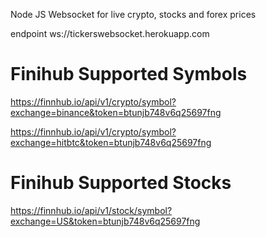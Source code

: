 Node JS Websocket for live crypto, stocks and forex prices

endpoint ws://tickerswebsocket.herokuapp.com

# Finihub Supported Symbols

https://finnhub.io/api/v1/crypto/symbol?exchange=binance&token=btunjb748v6q25697fng

https://finnhub.io/api/v1/crypto/symbol?exchange=hitbtc&token=btunjb748v6q25697fng

# Finihub Supported Stocks

https://finnhub.io/api/v1/stock/symbol?exchange=US&token=btunjb748v6q25697fng
